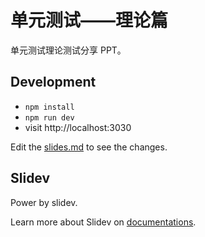 # 单元测试——理论篇

单元测试理论测试分享 PPT。

## Development

- `npm install`
- `npm run dev`
- visit http://localhost:3030

Edit the [slides.md](./slides.md) to see the changes.

## Slidev

Power by slidev.

Learn more about Slidev on [documentations](https://sli.dev/).
